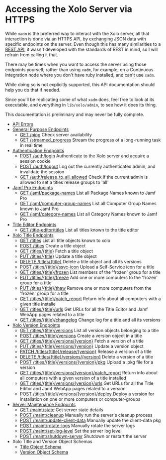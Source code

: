 # Accessing the Xolo Server via HTTPS

While `xadm` is the preferred way to interact with the Xolo server, all that interaction is done via an HTTPS API, by exchanging JSON data with specific endpoints on the server. Even though this has many similarities to a [REST API](https://en.wikipedia.org/wiki/REST), it wasn't developed with the standards of REST in mind, so I will refrain from calling it that.

There may be times when you want to access the server using those endpoints yourself, rather than using `xadm`, for example, on a Continuous Integration node where you don't have ruby installed, and can't use `xadm`.

While doing so is not explicitly supported, this API documentation should help you do that if needed.

Since you'll be replicating some of what `xadm` does, feel free to look at its executable, and everything in `lib/xolo/admin`, to see how it does its thing.

This documentation is preliminary and may never be fully complete.

- [API Errors](errors.md)
- [General Purpose Endpoints](general.md)
  - [GET /ping](general.md#get_ping)
    Check server availability
  - [GET /streamed_progress](general.md#get_streamed_progress)
    Stream the progress of a long-running task in real time
- [Authentication Endpoints](authentication.md)
  - [POST /auth/login](authentication.md#post_auth_login)
    Authenticate to the Xolo server and acquire a session cookie
  - [POST /auth/logout](authentication.md#post_auth_logout)
    Log out the currently authenticated admin, and invalidate the session
  - [GET /auth/release_to_all_allowed](authentication.md#get_release_to_all_allowed)
    Check if the current admin is allowed to set a titles release groups to 'all'
- [Jamf Pro Endpoints](jamf_pro.md)
  - [GET /jamf/package-names](jamf_pro.md#get_jamf_package_names)
    List all Package Names known to Jamf Pro
  - [GET /jamf/computer-group-names](jamf_pro.md#get_jamf_computer_group_names)
    List all Computer Group Names known to Jamf Pro
  - [GET /jamf/category-names](jamf_pro.md#get_jamf_category_names)
    List all Category Names known to Jamf Pro
- [Title Editor Endpoints](title_editor.md)
  - [GET /title-editor/titles](title_editor.md#get_title_editor_titles)
    List all titles known to the title editor
- [Xolo Title Endpoints](titles.md)
  - [GET /titles](titles.md#get_titles)
    List all title objects known to xolo
  - [POST /titles](titles.md#post_titles)
    Create a title object
  - [GET /titles/{title}](titles.md#get_title)
    Fetch a title object
  - [PUT /titles/{title}](titles.md#put_title)
    Update a title object
  - [DELETE /titles/{title}](titles.md#delete_title)
    Delete a title object and all its versions
  - [POST /titles/{title}/ssvc-icon](titles.md#upload_ssvc_icon)
    Upload a Self-Service icon for a title
  - [GET /titles/{title}/frozen](titles.md#frozen_computers)
    List members of the 'frozen' group for a title
  - [PUT /titles/{title}/freeze](titles.md#freeze_computers)
    Add one or more computers to the 'frozen' group for a title
  - [PUT /titles/{title}/thaw](titles.md#thaw_computers)
    Remove one or more computers from the 'frozen' group for a title
  - [GET /titles/{title}/patch_report](titles.md#patch_report)
    Return info about all computers with a given title installe
  - [GET /titles/{title}/urls](titles.md#urls)
    Get URLs for all the Title Editor and Jamf WebApp pages related to a title
  - [GET /titles/{title}/changelog](titles.md#changelog)
    Change log for a title and all its versions
- [Xolo Version Endpoints](versions.md)
  - [GET /titles/{title}/versions](versions.md#get_versions)
    List all version objects belonging to a title
  - [POST /titles/{title}/versions](versions.md#post_versions)
    Create a version object in a title
  - [GET /titles/{title}/versions/{version}](versions.md#get_version)
    Fetch a version of a title
  - [PUT /titles/{title}/versions/{version}](versions.md#put_version)
    Update a version object
  - [PATCH /titles/{title}/release/{version}](versions.md#release_version)
    Release a version of a title
  - [DELETE /titles/{title}/versions/{version}](versions.md#delete_version)
    Delete a version of a title
  - [POST /titles/{title}/versions/{version}/pkg](versions.md#upload_pkg)
    Upload a .pkg file for a version
  - [GET /titles/{title}/versions/{version}/patch_report](versions.md#patch_report)
    Return info about all computers with a given version of a title installed
  - [GET /titles/{title}/versions/{version}/urls](versions.md#urls)
    Get URLs for all the Title Editor and Jamf WebApp pages related to a version
  - [POST /titles/{title}/versions/{version}/deploy](versions.md#deploy)
    Deploy a version for installation on one or more computers or computer-groups
- [Server Maintenance Endpoints](maintenance.md)
  - [GET /maint/state](maintenance.md#get_maint_state)
    Get server state details
  - [POST /maint/cleanup](maintenance.md#post_maint_cleanup)
    Manually run the server's cleanup process
  - [POST /maint/update-client-data](maintenance.md#post_maint_update_client_data)
    Manually update the client-data pkg
  - [POST /maint/rotate-logs](maintenance.md#post_maint_rotate_logs)
    Manually rotate the server logs
  - [POST /maint/set-log-level](maintenance.md#post_maint_set_log_level)
    Set the server log level
  - [POST /maint/shutdown-server](maintenance.md#post_maint_shutdown_server)
    Shutdown or restart the server
- Xolo Title and Version Object Schemas
  - [Title Object Schema](title-schema.md) 
  - [Version Object Schema](version-schema.md)